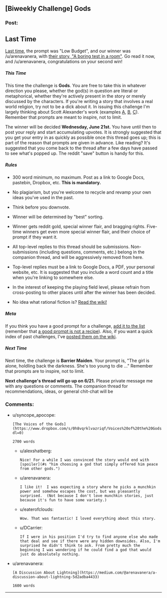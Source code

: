 ## [Biweekly Challenge] Gods

### Post:

## Last Time

[Last time,](https://www.reddit.com/r/rational/comments/6def1q/biweekly_challenge_low_budget/) the prompt was "Low Budget", and our winner was /u/arenavanera, with [their story, "A boring test in a room"](https://www.reddit.com/r/rational/comments/6def1q/biweekly_challenge_low_budget/di27otv/). Go read it now, and /u/arenavanera, congratulations on your second win!

##### This Time

This time the challenge is **Gods**. You are free to take this in whatever direction you please, whether the god(s) in question are literal or metaphorical, whether they're actively present in the story or merely discussed by the characters. If you're writing a story that involves a real world religion, try not to be a dick about it. In issuing this challenge I'm largely thinking about Scott Alexander's work (examples [A](http://unsongbook.com/), [B](http://slatestarcodex.com/2015/03/15/answer-to-job/), [C](http://slatestarcodex.com/2015/08/17/the-goddess-of-everything-else-2/)). Remember that prompts are meant to inspire, not to limit.

The winner will be decided **Wednesday, June 21st.** You have until then to post your reply and start accumulating upvotes. It is strongly suggested that you get your entry in as quickly as possible once this thread goes up; this is part of the reason that prompts are given in advance. Like reading? It's suggested that you come back to the thread after a few days have passed to see what's popped up. The reddit "save" button is handy for this.

##### Rules

* 300 word minimum, no maximum. Post as a link to Google Docs, pastebin, Dropbox, etc. **This is mandatory.**

* No plagiarism, but you're welcome to recycle and revamp your own ideas you've used in the past.

* Think before you downvote.

* Winner will be determined by "best" sorting.

* Winner gets reddit gold, special winner flair, and bragging rights. Five-time winners get even more special winner flair, and their choice of prompt if they want it.

* All top-level replies to this thread should be submissions. Non-submissions (including questions, comments, etc.) belong in the companion thread, and will be aggressively removed from here.

* Top-level replies must be a link to Google Docs, a PDF, your personal website, etc. It is suggested that you include a word count and a title when you're linking to somewhere else.

* In the interest of keeping the playing field level, please refrain from cross-posting to other places until after the winner has been decided.

* No idea what rational fiction is? [Read the wiki!](http://www.reddit.com/r/rational/wiki/index)

##### Meta

If you think you have a good prompt for a challenge, [add it to the list](https://docs.google.com/spreadsheets/d/1B6HaZc8FYkr6l6Q4cwBc9_-Yq1g0f_HmdHK5L1tbEbA/edit?usp=sharing) (remember that [a good prompt is not a recipe](http://www.reddit.com/r/WritingPrompts/wiki/prompts?src=RECIPE)). Also, if you want a quick index of past challenges, I've [posted them on the wiki](https://www.reddit.com/r/rational/wiki/weeklychallenge).

##### Next Time

Next time, the challenge is **Barrier Maiden**. Your prompt is, "The girl is alone, holdling back the darkness. She's too young to die ..." Remember that prompts are to inspire, not to limit.


**Next challenge's thread will go up on 6/21.** Please private message me with any questions or comments. The companion thread for recommendations, ideas, or general chit-chat will be 

### Comments:

- u/syncope_apocope:
  ```
  [The Voices of the Gods](https://www.dropbox.com/s/0h8vqrklvazriqf/Voices%20of%20the%20Gods.doc?dl=0)

  2700 words
  ```

  - u/alexshatberg:
    ```
    Nice! For a while I was convinced the story would end with [spoiler](#s "him choosing a god that simply offered him peace from other gods.")
    ```

  - u/arenavanera:
    ```
    I like it!  I was expecting a story where he picks a munchkin power and somehow escapes the cost, but was pleasantly surprised.  (Not because I don't love munchkin stories, just because it's fun to have some variety.)
    ```

  - u/eaterofclouds:
    ```
    Wow. That was fantastic! I loved everything about this story.
    ```

  - u/DCarrier:
    ```
    If I were in his position I'd try to find anyone else who made that deal and see if there were any hidden downsides. Also, I'm surprised he didn't think to ask. From pretty much the beginning I was wondering if he could find a god that would just do absolutely nothing.
    ```

- u/arenavanera:
  ```
  [A Discussion About Lightning](https://medium.com/@arenavanera/a-discussion-about-lightning-5d2adba4433)

  1600 words
  ```

---

